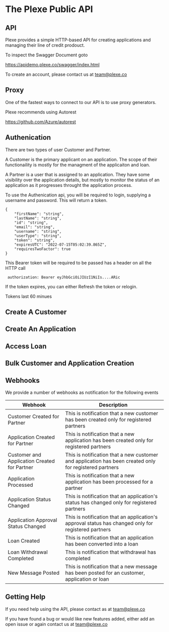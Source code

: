 # The Plexe Public API

## API 

Plexe provides a simple HTTP-based API for creating applications and managing their line of credit prodouct.

To inspect the Swagger Document goto

https://apidemo.plexe.co/swagger/index.html

To create an account, please contact us at team@plexe.co

## Proxy

One of the fastest ways to connect to our API is to use proxy generators. 

Plexe recommends using Autorest

https://github.com/Azure/autorest

## Authenication

There are two types of user Customer and Partner. 

A Customer is the primary applicant on an application. The scope of their functionaility is mostly for the managment of the applicaiton and loan.

A Partner is a user that is assigned to an application. They have some visibility over the application details, but mostly to monitor the status of an application as it progresses throught the application process.

To use the Authenication api, you will be required to login, supplying a username and password. This will return a token.

    {
		"firstName": "string",
		"lastName": "string",
		"id": "string",
		"email": "string",
		"username": "string",
		"userType": "string",
		"token": "string",
		"expiresUTC": "2022-07-15T05:02:39.865Z",
		"requiresTwoFactor": true
    }

This Bearer token will be required to be passed has a header on all the HTTP call

     authorization: Bearer eyJhbGciOiJIUzI1NiIs....ARic
	 
If the token expires, you can either Refresh the token or relogin. 

Tokens last 60 minues

## Create A Customer

## Create An Application

## Access Loan

## Bulk Customer and Application Creation

## Webhooks

We provide a number of webhooks as notification for the following events

| Webhook     | Description |
| ----------- | ----------- |
| Customer Created for Partner      | This is notification that a new customer has been created only for registered partners        |
| Application Created for Partner      | This is notification that a new application has been created only for registered partners        |
| Customer and Application Created for Partner      | This is notification that a new customer and application has been created only for registered partners        |
| Application Processed      | This is notification that a new application has been processed for a partner        |
| Application Status Changed     | This is notification that an application's status has changed only for registered partners        |
| Application Approval Status Changed     | This is notification that an application's approval status has changed only for registered partners        |
| Loan Created     | This is notification that an application has been converted into a loan        |
| Loan Withdrawal Completed     | This is notification that withdrawal has completed      |
| New Message Posted     | This is notification that a new message has been posted for an customer, application or loan        |

## Getting Help

If you need help using the API, please contact as at team@plexe.co

If you have found a bug or would like new features added, either add an open issue or again contact us at team@plexe.co

